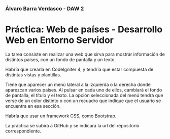### Álvaro Barra Verdasco - DAW 2  
# Práctica: Web de países - Desarrollo Web en Entorno Servidor  
La tarea consiste en realizar una web que sirva para mostrar información de distintos países, con un fondo de pantalla y un texto.

Habría que crearla en CodeIgniter 4, y tendría que estar compuesta de distintas vistas y plantillas.

Tiene que aparecer un menú lateral a la izquierda o la derecha donde aparezcan varios países. Al pulsar en cada uno de ellos, cambiará el fondo de pantalla, el título y el texto. La opción seleccionada del menú tendrá que verse de un color distinto o con un recuadro que indique que el usuario se encuentra en esa sección.

Habría que usar un framework CSS, como Bootstrap.

La práctica se subirá a GitHub y se indicará la url del repositorio correspondiente.
